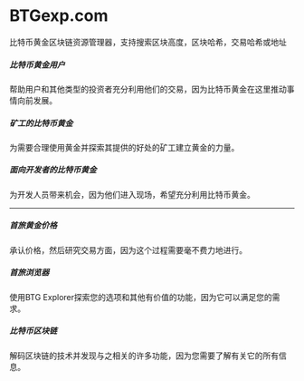 # BTGexp.com

比特币黄金区块链资源管理器，支持搜索区块高度，区块哈希，交易哈希或地址

##### 比特币黄金用户

帮助用户和其他类型的投资者充分利用他们的交易，因为比特币黄金在这里推动事情向前发展。

##### 矿工的比特币黄金

为需要合理使用黄金并探索其提供的好处的矿工建立黄金的力量。

##### 面向开发者的比特币黄金

为开发人员带来机会，因为他们进入现场，希望充分利用比特币黄金。

---

##### 首旅黄金价格

承认价格，然后研究交易方面，因为这个过程需要毫不费力地进行。

##### 首旅浏览器

使用BTG Explorer探索您的选项和其他有价值的功能，因为它可以满足您的需求。

##### 比特币区块链

解码区块链的技术并发现与之相关的许多功能，因为您需要了解有关它的所有信息。
